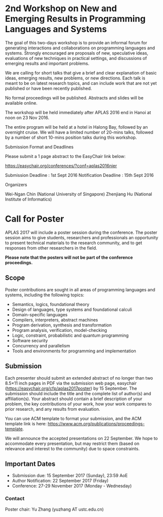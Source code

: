 # 2nd Workshop on New and Emerging Results in Programming Languages and Systems

The goal of this two-days workshop is to provide an informal forum for generating interactions and collaborations on programming languages and systems. Strongly encouraged are proposals of new, speculative ideas, evaluations of new techniques in practical settings, and discussions of emerging results and important problems.

We are calling for short talks that give a brief and clear explanation of basic ideas, emerging results, new problems, or new directions. Each talk is meant to be on latest research topics, and can include work that are not yet published or have been recently published.

No formal proceedings will be published. Abstracts and slides will be available online.

The workshop will be held immediately after APLAS 2016 end in Hanoi at noon on 23 Nov 2016.

The entire program will be held at a hotel in Halong Bay, followed by an overnight cruise. We will have a limited number of 20-mins talks, followed by a number of short 10-mins position talks during this workshop.

Submission Format and Deadlines

Please submit a 1 page abstract to the EasyChair link below:

https://easychair.org/conferences/?conf=aplas2016nier

Submission Deadline	: 1st Sept 2016
Notification Deadline	: 15th Sept 2016


Organizers

Wei-Ngan Chin (National University of Singapore)
Zhenjiang Hu (National Institute of Informatics)


# Call for Poster
APLAS 2017 will include a poster session during the conference. The poster session aims to give students, researchers and professionals an opportunity to present technical materials to the research community, and to get responses from other researchers in the field.

**Please note that the posters will not be part of the conference proceedings.**

## Scope

Poster contributions are sought in all areas of programming languages and systems, including the following topics:

- Semantics, logics, foundational theory
- Design of languages, type systems and foundational calculi
- Domain-specific languages
- Compilers, interpreters, abstract machines
- Program derivation, synthesis and transformation
- Program analysis, verification, model-checking
- Logic, constraint, probabilistic and quantum programming
- Software security
- Concurrency and parallelism
- Tools and environments for programming and implementation

## Submission

Each presenter should submit an extended abstract of no longer than two 8.5×11 inch pages in PDF via the submission web page, easychair (<https://easychair.org/cfp/aplas2017poster>) by 15 September. The submission should include the title and the complete list of author(s) and affiliation(s). Your abstract should contain a brief description of your problem, the key contributions of your work, how your work compares to prior research, and any results from evaluation. 

You can use ACM template to format your submission, and the ACM template link is here: <https://www.acm.org/publications/proceedings-template>.

We will announce the accepted presentations on 22 September. We hope to accommodate every presentation, but may restrict them (based on relevance and interest to the community) due to space constraints. 

## Important Dates
- Submission due: 15 September 2017 (Sunday), 23:59 AoE
- Author Notification: 22 September 2017 (Friday)
- Conference: 27-29 November 2017 (Monday - Wednesday)

### Contact

Poster chair: Yu Zhang (yuzhang AT ustc.edu.cn)
